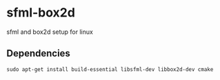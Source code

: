 # sfml-box2d
sfml and box2d setup for linux

## Dependencies

```
sudo apt-get install build-essential libsfml-dev libbox2d-dev cmake
```
